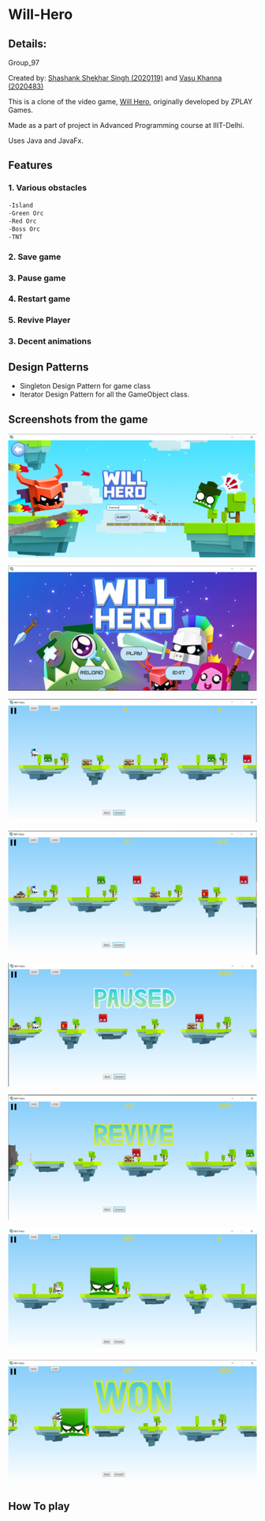# Will-Hero
 ## Details:
  Group_97
  
  Created by: [Shashank Shekhar Singh (2020119)](https://github.com/g-nerix) and [Vasu Khanna (2020483)](https://github.com/vasukhanna)

  This is a clone of the video game, [Will Hero](https://will-hero.fandom.com/wiki/Will_Hero_Wiki), originally developed by ZPLAY Games.

  Made as a part of project in Advanced Programming course at IIIT-Delhi.

  Uses Java and JavaFx.
  
## Features
### 1. Various obstacles
    -Island
    -Green Orc
    -Red Orc
    -Boss Orc
    -TNT
  
### 2. Save game
### 3. Pause game 
### 4. Restart game 
### 5. Revive Player
### 3. Decent animations

## Design Patterns
  - Singleton Design Pattern for game class
  - Iterator Design Pattern for all the GameObject class. 

## Screenshots from the game
![Alt Image text](/Screenshot/enterName.png?raw=true "Enter Name")

![Alt Image text](/Screenshot/MainMenu.png?raw=true "Main Menu")

![Alt Image text](/Screenshot/game1.png?raw=true "screenshot 1")

![Alt Image text](/Screenshot/game2.png?raw=true "screenshot 2")

![Alt Image text](/Screenshot/PauseMenu.png?raw=true "Pause Menu")

![Alt Image text](/Screenshot/Revive.png?raw=true "Revive option")

![Alt Image text](/Screenshot/BossFight.png?raw=true "Boss Fight")

![Alt Image text](/Screenshot/Victory.png?raw=true "Victory")

## How To play

